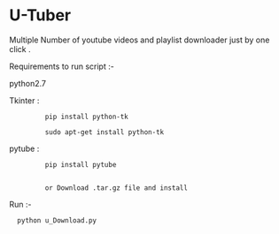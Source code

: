 # U-Tuber
Multiple Number of youtube videos and playlist downloader just by one click .


Requirements to run script :-


   python2.7

   Tkinter : 
   
             pip install python-tk
   
             sudo apt-get install python-tk
               
   
   
   pytube :
   
   
             pip install pytube
             
             
             or Download .tar.gz file and install
             


Run :-
      
      python u_Download.py
   

    
